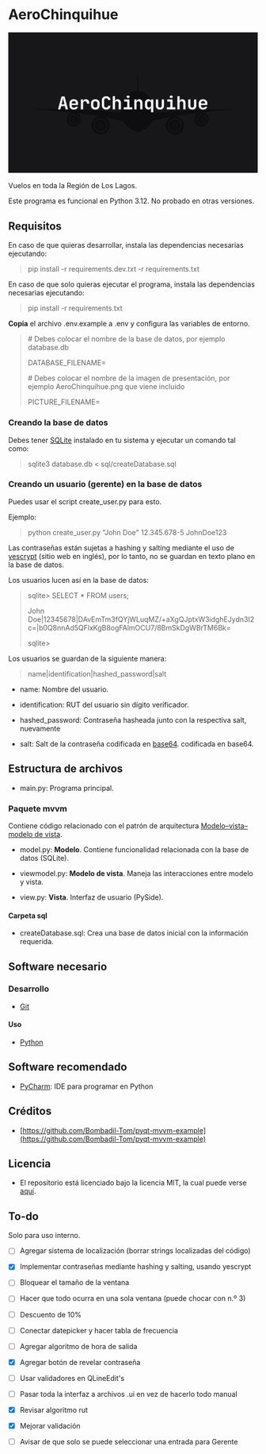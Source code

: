 # AeroChinquihue

![Imagen de AeroChinquihue](assets/AeroChinquihue.png)

Vuelos en toda la Región de Los Lagos.

Este programa es funcional en Python 3.12. No probado en otras versiones.

## Requisitos

En caso de que quieras desarrollar, instala las dependencias necesarias ejecutando:

> pip install -r requirements.dev.txt -r requirements.txt

En caso de que solo quieras ejecutar el programa, instala las dependencias
necesarias ejecutando:

> pip install -r requirements.txt

**Copia** el archivo .env.example a .env y configura las variables de entorno.

> \# Debes colocar el nombre de la base de datos, por ejemplo database.db
>
> DATABASE_FILENAME=
>
> \# Debes colocar el nombre de la imagen de presentación, por ejemplo
> AeroChinquihue.png que viene incluido
>
> PICTURE_FILENAME=

### Creando la base de datos

Debes tener [SQLite](https://www.sqlite.org/index.html) instalado en tu sistema
y ejecutar un comando tal como:

> sqlite3 database.db < sql/createDatabase.sql

### Creando un usuario (gerente) en la base de datos

Puedes usar el script create_user.py para esto.

Ejemplo:

> python create_user.py "John Doe" 12.345.678-5 JohnDoe123

Las contraseñas están sujetas a hashing y salting mediante el uso de
[yescrypt](https://en.wikipedia.org/wiki/Yescrypt) (sitio web en inglés), por
lo tanto, no se guardan en texto plano en la base de datos.

Los usuarios lucen así en la base de datos:

> sqlite> SELECT * FROM users;
>
> John Doe|12345678|DAvEmTm3fQYjWLuqMZ/+aXgQJptxW3idghEJydn3I2c=|b0Q8nnAd5QFlxKgB8ogFAlmOCU7/8BmSkDgWBrTM6Bk=
>
> sqlite>

Los usuarios se guardan de la siguiente manera:

> name|identification|hashed_password|salt

* name: Nombre del usuario.

* identification: RUT del usuario sin dígito verificador.

* hashed_password: Contraseña hasheada junto con la respectiva salt, nuevamente

* salt: Salt de la contraseña codificada en [base64](https://es.wikipedia.org/wiki/Base64).
codificada en base64.

## Estructura de archivos

* main.py: Programa principal.

### Paquete mvvm

Contiene código relacionado con el patrón de arquitectura
[Modelo–vista–modelo de vista](https://es.wikipedia.org/wiki/Modelo%E2%80%93vista%E2%80%93modelo_de_vista).

* model.py: **Modelo**. Contiene funcionalidad relacionada con la base de datos (SQLite).

* viewmodel.py: **Modelo de vista**. Maneja las interacciones entre modelo y vista.

* view.py: **Vista**. Interfaz de usuario (PySide).

#### Carpeta sql

* createDatabase.sql: Crea una base de datos inicial con la información requerida.

## Software necesario

### Desarrollo

* [Git](https://git-scm.com/)

#### Uso

* [Python](https://www.python.org/)

## Software recomendado

* [PyCharm](https://www.jetbrains.com/pycharm/): IDE para programar en Python

## Créditos

* [https://github.com/Bombadil-Tom/pyqt-mvvm-example](https://github.com/Bombadil-Tom/pyqt-mvvm-example)

## Licencia

* El repositorio está licenciado bajo la licencia MIT, la cual puede verse [aquí](https://github.com/esteuwu/AeroChinquihue/blob/master/LICENSE).

## To-do

Solo para uso interno.

* [ ] Agregar sistema de localización (borrar strings localizadas del código)

* [x] Implementar contraseñas mediante hashing y salting, usando yescrypt

* [ ] Bloquear el tamaño de la ventana

* [ ] Hacer que todo ocurra en una sola ventana (puede chocar con n.º 3)

* [ ] Descuento de 10%

* [ ] Conectar datepicker y hacer tabla de frecuencia

* [ ] Agregar algoritmo de hora de salida

* [x] Agregar botón de revelar contraseña

* [ ] Usar validadores en QLineEdit's

* [ ] Pasar toda la interfaz a archivos .ui en vez de hacerlo todo manual

* [x] Revisar algoritmo rut

* [x] Mejorar validación

* [ ] Avisar de que solo se puede seleccionar una entrada para Gerente
